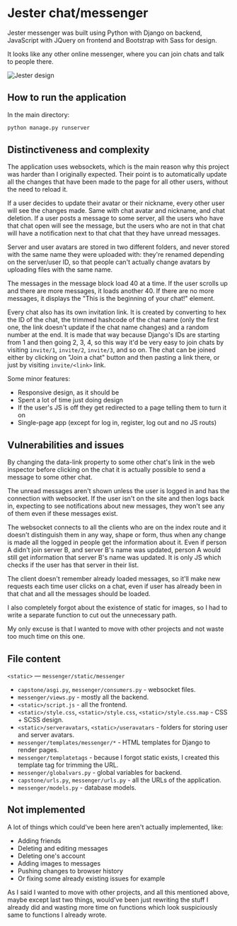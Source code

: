 # Jester chat/messenger
Jester messenger was built using Python with Django on backend, JavaScript with JQuery on frontend and Bootstrap with Sass for design.

It looks like any other online messenger, where you can join chats and talk to people there.

![Jester design](https://lh3.googleusercontent.com/fife/AMPSemc_SIB_SUfjCa_-BvK3C0ufprUn-NpQLQpMzof4QhXDQE5qCXeIjMaX2IzN9DT-AWCVxIoHlDn5m7la5oJkWTIk4qvsFWayi5FH8EZQhYgxLF0o11m3HY63u8mbkdxrE0zSShZWm7UM7GKyBiMDmKCU7kRSRZ3p-gSGrZCRedl2h30Jg6Npr2TcU4Y1f-LruxzqMmSBWFvnD5srg1pP0QKroh-2HUW2UAPlHv0rca6cEldbZugQ8Itct6VBkv7FDhRJO3j0nPO1jFFQj2L1r8DjJbQdYtTxPMgOkSpU2EzN2VwazBqDlVwpsiw1BaMHmmFtizzdQ1VA2usnqG9Q_y7TSdPsDdq2D3DZnk7FQ-ZeKPwwIlIH8yua9JhDIfc-nFdHtCIHwr3ZnDIrl-a-cZK1Dek7s6CdJ6lb9-1X41W99OOYIS-QfVER4ZSbnfNxtgNliVyu4WAUieIScp6C6Ihq5qBISkmPtSI6u9t_paDYefUBhn50nzfjH2nYq7RmMFImayFKqr3x031kGD6L-0zi_g3oLcGsOhHjNZgeEEhSf8VV9DbjgrwdUqkrpG2HgKgS3jaEbPAkHZj4AQfdx7MU3-OEUOjXGxkhZEbKWfAayiEINddA1IivMK1rphyEC_9cdwCLTj7TtX0HVqcceO3070WhzGybehtPvdn_-6TPp942VE9fR4ZfzFYkq0vbHZQKv0iHmY-GLakbImbFAJxlXx0vxOath_E28MHc3hnNKctWOsnl0M0juuETS8Fv9AETfiGpRy5pX6r9xzv3Ms-oYUdAcU5AqgU9q40TBBtI9FQHYltedhq3OPZf3q1tCbhaYb7W3gS9iGCgfPrqaknCkXdmMU9ocD_MdXtmRTU_XB6HKnY31uVq4Xcc6YxrIGSKyvnElaAz5wssi3ngro6mx61DfY47dcaV9C9pHeHitPrMzqpXnSkj0yn7iLDqZxFdM1U_EYlZFp-rnQCcc7UWKFJWOT_vPgTjI5_RWVa5ZkpN9_Y9XRku3Cra8UIW7UO41h9thrvKOL86lpZETgp1G1_I86hUblkJ_ciyU_4uYOI499fFlK9h8XFglB2iayezVwaEmMPslFdDXmW-xgkPmGhvkHBYc9QZbZ-3khLnxk0cAQI11qVlb4f9QnKAEpBpW-mfBL2yumLT-UAMiZ_7sMAohe_DuJ1eo58Dt82_PRhpw8GvCy2flDSf-wwcjqtVkPJWxbfmhHYoOl-deozrbTYIo4Jfouiajqjomfbb9W6qGh76mNoIJyrMBJyNhnyyAiJYChlTEgmyzjwDNYDb3APj8WK9KPnyOH5iLv3ozKCt1XMQnhNHSP-Ht7h4Mz0fs09p9L41hts7qr1bRbVZ7zU2oUZOXBX_eLO_Fkcb5Th3AI1u_rUJbnXZ4GPB2w_GDVTYFy2kwCcHyozkgPmt3B_X14YO5k1cFAtSVvQi_6Yx82iLWIV00WtC2bNQRQ5dKgYZfL9w_Gj0YD8h-Qp3pMlnI_yZUv9p3tAM4w6s4-1wTFNYzmRftuyA=w2560-h1386)

## How to run the application
In the main directory:
```bash
python manage.py runserver
```

## Distinctiveness and complexity
The application uses websockets, which is the main reason why this project was harder than I originally expected. Their point is to automatically update all the changes that have been made to the page for all other users, without the need to reload it.

If a user decides to update their avatar or their nickname, every other user will see the changes made. Same with chat avatar and nickname, and chat deletion. If a user posts a message to some server, all the users who have that chat open will see the message, but the users who are not in that chat will have a notification next to that chat that they have unread messages.

Server and user avatars are stored in two different folders, and never stored with the same name they were uploaded with: they're renamed depending on the server/user ID, so that people can't actually change avatars by uploading files with the same name.

The messages in the message block load 40 at a time. If the user scrolls up and there are more messages, it loads another 40. If there are no more messages, it displays the "This is the beginning of your chat!" element.

Every chat also has its own invitation link. It is created by converting to hex the ID of the chat, the trimmed hashcode of the chat name (only the first one, the link doesn't update if the chat name changes) and a random number at the end. It is made that way because Django's IDs are starting from 1 and then going 2, 3, 4, so this way it'd be very easy to join chats by visiting `invite/1`, `invite/2`, `invite/3`, and so on. The chat can be joined either by clicking on "Join a chat" button and then pasting a link there, or just by visiting `invite/<link>` link.

Some minor features:
* Responsive design, as it should be
* Spent a lot of time just doing design
* If the user's JS is off they get redirected to a page telling them to turn it on
* Single-page app (except for log in, register, log out and no JS routs)

## Vulnerabilities and issues
By changing the data-link property to some other chat's link in the web inspector before clicking on the chat it is actually possible to send a message to some other chat.

The unread messages aren't shown unless the user is logged in and has the connection with websocket. If the user isn't on the site and then logs back in, expecting to see notifications about new messages, they won't see any of them even if these messages exist.

The websocket connects to all the clients who are on the index route and it doesn't distinguish them in any way, shape or form, thus when any change is made all the logged in people get the information about it. Even if person A didn't join server B, and server B's name was updated, person A would still get information that server B's name was updated. It is only JS which checks if the user has that server in their list.

The client doesn't remember already loaded messages, so it'll make new requests each time user clicks on a chat, even if user has already been in that chat and all the messages should be loaded.

I also completely forgot about the existence of static for images, so I had to write a separate function to cut out the unnecessary path.

My only excuse is that I wanted to move with other projects and not waste too much time on this one.

## File content
`<static>` — `messenger/static/messenger`
* `capstone/asgi.py`, `messenger/consumers.py` - websocket files.
* `messenger/views.py` - mostly all the backend.
* `<static>/script.js` - all the frontend.
* `<static>/style.css`, `<static>/style.css`, `<static>/style.css.map` - CSS + SCSS design.
* `<static>/serveravatars`, `<static>/useravatars` - folders for storing user and server avatars.
* `messenger/templates/messenger/*` - HTML templates for Django to render pages.
* `messenger/templatetags` - because I forgot static exists, I created this template tag for trimming the URL.
* `messenger/globalvars.py` - global variables for backend.
* `capstone/urls.py`, `messenger/urls.py` - all the URLs of the application.
* `messenger/models.py` - database models.

## Not implemented
A lot of things which could've been here aren't actually implemented, like:
* Adding friends
* Deleting and editing messages
* Deleting one's account
* Adding images to messages
* Pushing changes to browser history
* Or fixing some already existing issues for example

As I said I wanted to move with other projects, and all this mentioned above, maybe except last two things, would've been just rewriting the stuff I already did and wasting more time on functions which look suspiciously same to functions I already wrote.
